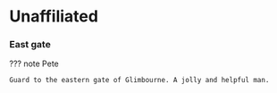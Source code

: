 # Unaffiliated

### East gate

??? note Pete

    Guard to the eastern gate of Glimbourne. A jolly and helpful man.